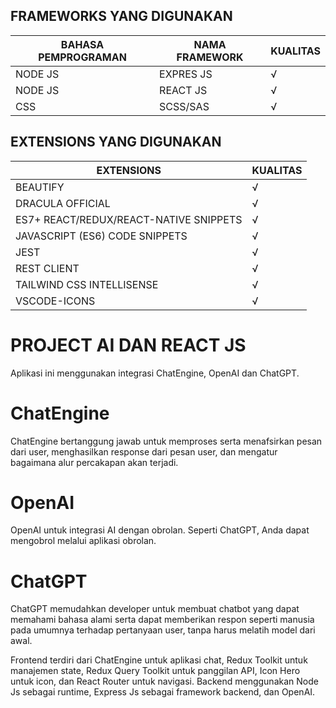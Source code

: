 ## FRAMEWORKS YANG DIGUNAKAN 

| BAHASA PEMPROGRAMAN     | NAMA FRAMEWORK | KUALITAS | 
| ----------- | ----------- | ----------- |
| NODE JS      |EXPRES JS | √ |
| NODE JS      |REACT JS | √ |
| CSS      |SCSS/SAS | √ |

## EXTENSIONS YANG DIGUNAKAN

| EXTENSIONS     | KUALITAS | 
| ----------- | ----------- |
| BEAUTIFY      | √ |
| DRACULA OFFICIAL      | √ |
| ES7+ REACT/REDUX/REACT-NATIVE SNIPPETS      | √ |
| JAVASCRIPT (ES6) CODE SNIPPETS      | √ |
| JEST      | √ |
| REST CLIENT      | √ |
| TAILWIND CSS INTELLISENSE      | √ |
| VSCODE-ICONS      | √ |

# PROJECT AI DAN REACT JS

Aplikasi ini menggunakan integrasi ChatEngine, OpenAI dan ChatGPT. 

# ChatEngine

ChatEngine bertanggung jawab untuk memproses serta menafsirkan pesan dari user, menghasilkan response dari pesan user, dan mengatur bagaimana alur percakapan akan terjadi.

# OpenAI

OpenAI untuk integrasi AI dengan obrolan. Seperti ChatGPT, Anda dapat mengobrol melalui aplikasi obrolan.

# ChatGPT

ChatGPT memudahkan developer untuk membuat chatbot yang dapat memahami bahasa alami serta dapat memberikan respon seperti manusia pada umumnya terhadap pertanyaan user, tanpa harus melatih model dari awal.

Frontend terdiri dari ChatEngine untuk aplikasi chat, Redux Toolkit untuk manajemen state, Redux Query Toolkit untuk panggilan API, Icon Hero untuk icon, dan React Router untuk navigasi. Backend menggunakan Node Js sebagai runtime, Express Js sebagai framework backend, dan OpenAI.


